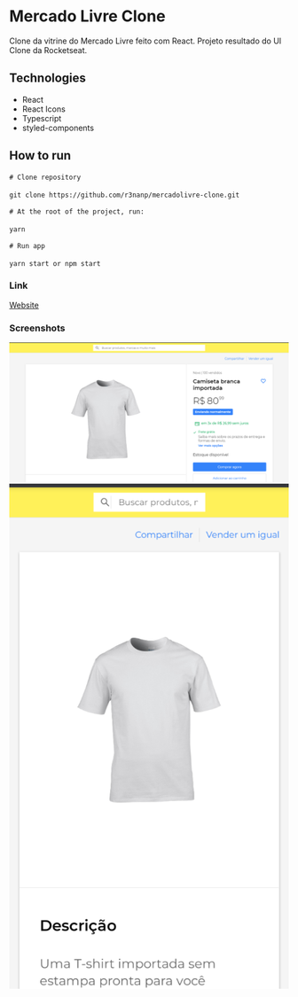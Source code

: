 # Mercado Livre Clone
  Clone da vitrine do Mercado Livre feito com React.
  Projeto resultado do UI Clone da Rocketseat.


## Technologies
* React
* React Icons
* Typescript
* styled-components

## How to run

```
# Clone repository

git clone https://github.com/r3nanp/mercadolivre-clone.git
```

```
# At the root of the project, run:

yarn
```

```
# Run app

yarn start or npm start
```

### Link
[Website](https://r3nanp-mercadolivre-clone.netlify.app/)

### Screenshots
  <img src="./.github/desktopscreenshot.png">
  <img src="./.github/mobilescreenshot.png">

